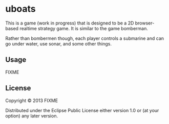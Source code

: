 # uboats

This is a game (work in progress) that is designed to be a 2D browser-based
realtime strategy game. It is similar to the game bomberman.

Rather than bombermen though, each player controls a submarine and can go under
water, use sonar, and some other things.





## Usage

FIXME

## License

Copyright © 2013 FIXME

Distributed under the Eclipse Public License either version 1.0 or (at
your option) any later version.
